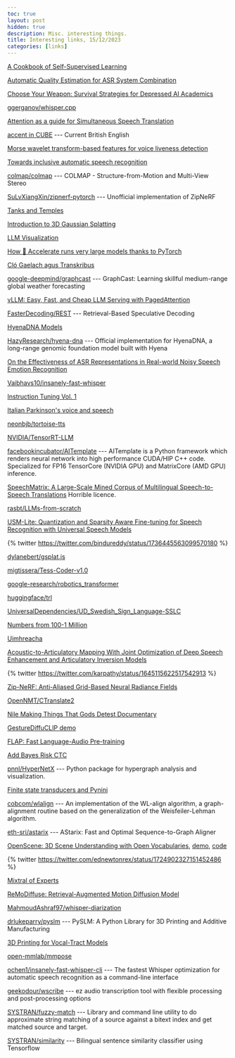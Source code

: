 ```yaml
---
toc: true
layout: post
hidden: true
description: Misc. interesting things.
title: Interesting links, 15/12/2023
categories: [links]
---
```


[A Cookbook of Self-Supervised Learning](https://arxiv.org/abs/2304.12210)

[Automatic Quality Estimation for ASR System Combination](https://arxiv.org/abs/1706.07238)

[Choose Your Weapon: Survival Strategies for Depressed AI Academics](https://arxiv.org/abs/2304.06035)

[ggerganov/whisper.cpp](https://github.com/ggerganov/whisper.cpp)

[Attention as a guide for Simultaneous Speech Translation](https://arxiv.org/abs/2212.07850)

[accent in CUBE](http://cube.elte.hu/accent.html) --- Current British English

[Morse wavelet transform-based features for voice liveness detection](https://www.sciencedirect.com/science/article/pii/S0885230823000906)

[Towards inclusive automatic speech recognition](https://www.sciencedirect.com/science/article/pii/S0885230823000864)

[colmap/colmap](https://github.com/colmap/colmap) --- COLMAP - Structure-from-Motion and Multi-View Stereo

[SuLvXiangXin/zipnerf-pytorch](https://github.com/SuLvXiangXin/zipnerf-pytorch) --- Unofficial implementation of ZipNeRF

[Tanks and Temples](https://www.tanksandtemples.org/)

[Introduction to 3D Gaussian Splatting](https://huggingface.co/blog/gaussian-splatting)

[LLM Visualization](https://bbycroft.net/llm)

[How 🤗 Accelerate runs very large models thanks to PyTorch](https://huggingface.co/blog/accelerate-large-models)

[Cló Gaelach agus Transkribus](https://aistriuchain.wordpress.com/2023/11/11/clo-gaelach-agus-transkribus/)

[google-deepmind/graphcast](https://github.com/google-deepmind/graphcast) --- GraphCast: Learning skillful medium-range global weather forecasting

[vLLM: Easy, Fast, and Cheap LLM Serving with PagedAttention](https://blog.vllm.ai/2023/06/20/vllm.html)

[FasterDecoding/REST](https://github.com/FasterDecoding/REST) --- Retrieval-Based Speculative Decoding

[HyenaDNA Models](https://huggingface.co/collections/LongSafari/hyenadna-models-654d0cbbe113b04ba5a0f638)

[HazyResearch/hyena-dna](https://github.com/HazyResearch/hyena-dna) --- Official implementation for HyenaDNA, a long-range genomic foundation model built with Hyena

[On the Effectiveness of ASR Representations in Real-world Noisy Speech Emotion Recognition](https://arxiv.org/abs/2311.07093)

[Vaibhavs10/insanely-fast-whisper](https://github.com/Vaibhavs10/insanely-fast-whisper)

[Instruction Tuning Vol. 1](https://nlpnewsletter.substack.com/p/instruction-tuning-vol-1)

[Italian Parkinson's voice and speech](https://ieee-dataport.org/open-access/italian-parkinsons-voice-and-speech)

[neonbjb/tortoise-tts](https://github.com/neonbjb/tortoise-tts)

[NVIDIA/TensorRT-LLM](https://github.com/NVIDIA/TensorRT-LLM)

[facebookincubator/AITemplate](https://github.com/facebookincubator/AITemplate) --- AITemplate is a Python framework which renders neural network into high performance CUDA/HIP C++ code. Specialized for FP16 TensorCore (NVIDIA GPU) and MatrixCore (AMD GPU) inference.

[SpeechMatrix: A Large-Scale Mined Corpus of Multilingual Speech-to-Speech Translations](https://arxiv.org/abs/2211.04508)
Horrible licence.

[rasbt/LLMs-from-scratch](https://github.com/rasbt/LLMs-from-scratch)

[USM-Lite: Quantization and Sparsity Aware Fine-tuning for Speech Recognition with Universal Speech Models](https://arxiv.org/abs/2312.08553)

{% twitter https://twitter.com/bindureddy/status/1736445563099570180 %}

[dylanebert/gsplat.js](https://github.com/dylanebert/gsplat.js)

[migtissera/Tess-Coder-v1.0](https://huggingface.co/datasets/migtissera/Tess-Coder-v1.0)

[google-research/robotics_transformer](https://github.com/google-research/robotics_transformer)

[huggingface/trl](https://github.com/huggingface/trl)

[UniversalDependencies/UD_Swedish_Sign_Language-SSLC](https://github.com/UniversalDependencies/UD_Swedish_Sign_Language-SSLC)

[Numbers from 100-1 Million](http://www.nualeargais.ie/gnag/zahl2.htm)

[Uimhreacha](https://www.lexiconista.com/pdf/Uimhreacha.pdf)

[Acoustic-to-Articulatory Mapping With Joint Optimization of Deep Speech Enhancement and Articulatory Inversion Models](https://ieeexplore.ieee.org/document/9640504)

{% twitter https://twitter.com/karpathy/status/1645115622517542913 %}

[Zip-NeRF: Anti-Aliased Grid-Based Neural Radiance Fields](https://arxiv.org/abs/2304.06706)

[OpenNMT/CTranslate2](https://github.com/OpenNMT/CTranslate2)

[Nile Making Things That Gods Detest Documentary](https://www.youtube.com/watch?v=qZsNsPtinMQ)

[GestureDiffuCLIP demo](https://pku-mocca.github.io/GestureDiffuCLIP-Page/)

[FLAP: Fast Language-Audio Pre-training](https://arxiv.org/abs/2311.01615)

[Add Bayes Risk CTC](https://github.com/espnet/espnet/pull/5519)

[pnnl/HyperNetX](https://github.com/pnnl/HyperNetX) --- Python package for hypergraph analysis and visualization.

[Finite state transducers and Pynini](http://m.mr-pc.org/t/ling83800/2020sp/lecture05b.pdf)

[cobcom/wlalign](https://gitlab.inria.fr/cobcom/wlalign) --- An implementation of the WL-align algorithm, a graph-alignment routine based on the generalization of the Weisfeiler-Lehman algorithm.

[eth-sri/astarix](https://github.com/eth-sri/astarix) --- AStarix: Fast and Optimal Sequence-to-Graph Aligner

[OpenScene: 3D Scene Understanding with Open Vocabularies](https://arxiv.org/abs/2211.15654), [demo](https://pengsongyou.github.io/openscene), [code](https://github.com/pengsongyou/openscene)

{% twitter https://twitter.com/ednewtonrex/status/1724902327151452486 %}

[Mixtral of Experts](https://arxiv.org/abs/2401.04088)

[ReMoDiffuse: Retrieval-Augmented Motion Diffusion Model](https://arxiv.org/abs/2304.01116)

[MahmoudAshraf97/whisper-diarization](https://github.com/MahmoudAshraf97/whisper-diarization)

[drlukeparry/pyslm](https://github.com/drlukeparry/pyslm) --- PySLM: A Python Library for 3D Printing and Additive Manufacturing

[3D Printing for Vocal-Tract Models](https://splab.net/apd/v100/)

[open-mmlab/mmpose](https://github.com/open-mmlab/mmpose)

[ochen1/insanely-fast-whisper-cli](https://github.com/ochen1/insanely-fast-whisper-cli) --- The fastest Whisper optimization for automatic speech recognition as a command-line interface

[geekodour/wscribe](https://github.com/geekodour/wscribe) --- ez audio transcription tool with flexible processing and post-processing options

[SYSTRAN/fuzzy-match](https://github.com/SYSTRAN/fuzzy-match) --- Library and command line utility to do approximate string matching of a source against a bitext index and get matched source and target.

[SYSTRAN/similarity](https://github.com/SYSTRAN/similarity) --- Bilingual sentence similarity classifier using Tensorflow


